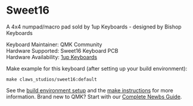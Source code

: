 Sweet16
===

A 4x4 numpad/macro pad sold by 1up Keyboards - designed by Bishop Keyboards

Keyboard Maintainer: QMK Community  
Hardware Supported: Sweet16 Keyboard PCB  
Hardware Availability: [1up Keyboards](https://1upkeyboards.com/)

Make example for this keyboard (after setting up your build environment):

    make claws_studios/sweet16:default

See the [build environment setup](https://docs.qmk.fm/#/getting_started_build_tools) and the [make instructions](https://docs.qmk.fm/#/getting_started_make_guide) for more information. Brand new to QMK? Start with our [Complete Newbs Guide](https://docs.qmk.fm/#/newbs).
